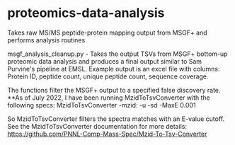 # proteomics-data-analysis
Takes raw MS/MS peptide-protein mapping output from MSGF+ and performs analysis routines

msgf_analysis_cleanup.py -
 Takes the output TSVs from MSGF+ bottom-up proteomic data analysis
 and produces a final output similar to Sam Purvine's pipeline at EMSL.
 Example output is an excel file with columns: Protein ID, peptide count, unique peptide count, sequence coverage.

 The functions filter the MSGF+ output to a specified false discovery rate.
 **As of July 2022, I have been running MzidToTsvConverter with the following specs:
    MzidToTsvConverter -mzid:<mzid-file-path> -u -sd -MaxE 0.001

 So MzidToTsvConverter filters the spectra matches with an E-value cutoff. See the MzidToTsvConverter
 documentation for more details: https://github.com/PNNL-Comp-Mass-Spec/Mzid-To-Tsv-Converter
